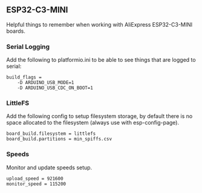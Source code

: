 ## ESP32-C3-MINI

Helpful things to remember when working with AliExpress ESP32-C3-MINI boards.

### Serial Logging

Add the following to platformio.ini to be able to see things that are logged to serial:

````
build_flags =
    -D ARDUINO_USB_MODE=1
    -D ARDUINO_USB_CDC_ON_BOOT=1
````

### LittleFS

Add the following config to setup filesystem storage, by default there is no space allocated to the filesystem (always use with esp-config-page).

````
board_build.filesystem = littlefs
board_build.partitions = min_spiffs.csv
````

### Speeds

Monitor and update speeds setup.

````
upload_speed = 921600
monitor_speed = 115200
````